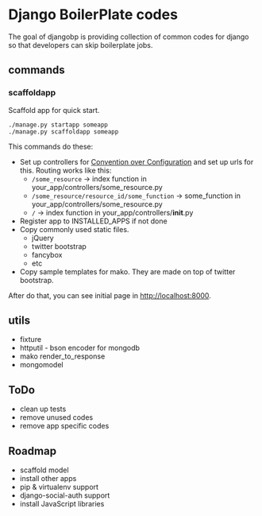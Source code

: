 # Django BoilerPlate codes
The goal of djangobp is providing collection of common codes for django so that developers can skip boilerplate jobs.

## commands
### scaffoldapp
Scaffold app for quick start. 

	./manage.py startapp someapp
	./manage.py scaffoldapp someapp

This commands do these:

* Set up controllers for [Convention over Configuration](http://en.wikipedia.org/wiki/Convention_over_configuration) and set up urls for this. Routing works like this:
  * `/some_resource` -> index function in your_app/controllers/some_resource.py
  * `/some_resource/resource_id/some_function` -> some_function in your_app/controllers/some_resource.py
  * `/` -> index function in your_app/controllers/__init__.py 
* Register app to INSTALLED_APPS if not done
* Copy commonly used static files.
  * jQuery
  * twitter bootstrap
  * fancybox
  * etc
* Copy sample templates for mako. They are made on top of twitter bootstrap.

After do that, you can see initial page in [http://localhost:8000](http://localhost:8000).

## utils
* fixture
* httputil - bson encoder for mongodb
* mako render_to_response
* mongomodel

## ToDo
* clean up tests
* remove unused codes
* remove app specific codes
 
## Roadmap
* scaffold model
* install other apps
* pip & virtualenv support
* django-social-auth support
* install JavaScript libraries


